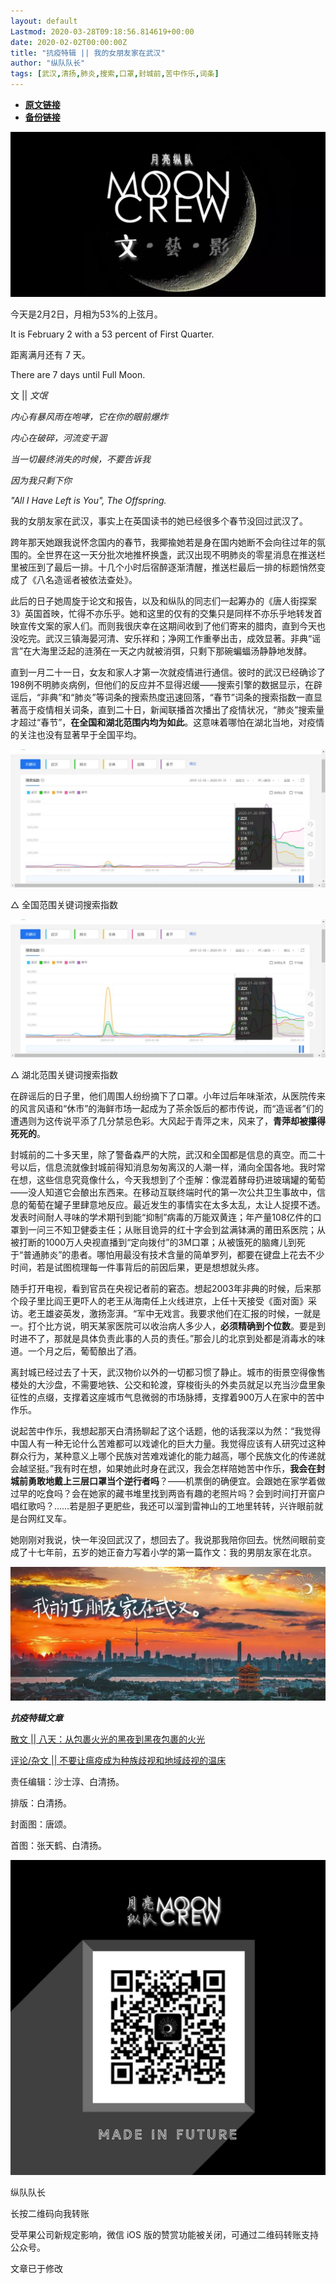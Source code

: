 ```yaml
---
layout: default
Lastmod: 2020-03-28T09:18:56.814619+00:00
date: 2020-02-02T00:00:00Z
title: "抗疫特辑 || 我的女朋友家在武汉"
author: "纵队队长"
tags: [武汉,清扬,肺炎,搜索,口罩,封城前,苦中作乐,词条]
---
```


* [**原文链接**](https://mp.weixin.qq.com/s/bWaS2wX4rz_LAYkmWePMaQ)
* [**备份链接**](http://archive.ph/gvy9x)


![](/images/post/b3f4b0ba5b7f819ddcb247ea6378f969.jpg)

今天是2月2日，月相为53%的上弦月。

It is February 2 with a 53 percent of First Quarter.

距离满月还有 7 天。

There are 7 days until Full Moon.

文 || _文氓_  

  

_内心有暴风雨在咆哮，它在你的眼前爆炸_

_内心在破碎，河流变干涸_  

_当一切最终消失的时候，不要告诉我_  

_因为我只剩下你_

_"All I Have Left is You", The Offspring._  

  

  

  

我的女朋友家在武汉，事实上在英国读书的她已经很多个春节没回过武汉了。

  

跨年那天她跟我说怀念国内的春节，我揶揄她若是身在国内她断不会向往过年的氛围的。全世界在这一天分批次地推杯换盏，武汉出现不明肺炎的零星消息在推送栏里被压到了最后一排。十几个小时后宿醉逐渐清醒，推送栏最后一排的标题悄然变成了《八名造谣者被依法查处》。

  

此后的日子她周旋于论文和报告，以及和纵队的同志们一起筹办的《唐人街探案3》英国首映，忙得不亦乐乎。她和这里的仅有的交集只是同样不亦乐乎地转发首映宣传文案的家人们。而则我很庆幸在这期间收到了他们寄来的腊肉，直到今天也没吃完。武汉三镇海晏河清、安乐祥和；净网工作重拳出击，成效显著。非典“谣言”在大海里泛起的涟漪在一天之内就被消弭，只剩下那碗蝙蝠汤静静地发酵。

  

直到一月二十一日，女友和家人才第一次就疫情进行通信。彼时的武汉已经确诊了198例不明肺炎病例，但他们的反应并不显得迟缓——搜索引擎的数据显示，在辟谣后，“非典”和“肺炎”等词条的搜索热度迅速回落，“春节”词条的搜索指数一直显著高于疫情相关词条，直到二十日，新闻联播首次播出了疫情状况，“肺炎”搜索量才超过“春节”，**在全国和湖北范围内均为如此**。这意味着哪怕在湖北当地，对疫情的关注也没有显著早于全国平均。

  

![](/images/post/43b38cdbaf8d87682be3667589b55c9a.jpg)

△ 全国范围关键词搜索指数

  

![](/images/post/9e5e7bc7bfa0eabfa02ef09d7ae60210.jpg)

△ 湖北范围关键词搜索指数

  

在辟谣后的日子里，他们周围人纷纷摘下了口罩。小年过后年味渐浓，从医院传来的风言风语和“休市”的海鲜市场一起成为了茶余饭后的都市传说，而“造谣者”们的遭遇则为这传说平添了几分禁忌色彩。大风起于青萍之末，风来了，**青萍却被攥得死死的**。  

  

封城前的二十多天里，除了警备森严的大院，武汉和全国都是信息的真空。而二十号以后，信息流就像封城前得知消息匆匆离汉的人潮一样，涌向全国各地。我时常在想，这些信息究竟像什么，今天我想到了个歪解：像混着酵母扔进玻璃罐的葡萄——没人知道它会酿出东西来。在移动互联终端时代的第一次公共卫生事故中，信息的葡萄在罐子里肆意地反应。最近发生的事情实在太多太乱，太让人捉摸不透。发表时间耐人寻味的学术期刊到能“抑制”病毒的万能双黄连；年产量108亿件的口罩到一问三不知卫健委主任；从账目诡异的红十字会到盆满钵满的莆田系医院；从被打断的1000万人央视直播到“定向拨付”的3M口罩；从被饿死的脑瘫儿到死于“普通肺炎”的患者。哪怕用最没有技术含量的简单罗列，都要在键盘上花去不少时间，若是试图梳理每一件事背后的前因后果，更是想想就头疼。

  

随手打开电视，看到官员在央视记者前的窘态。想起2003年非典的时候，后来那个段子里比阎王更吓人的老王从海南任上火线进京，上任十天接受《面对面》采访。老王雄姿英发，激扬澎湃。“军中无戏言。我要求他们在汇报的时候，一就是一。打个比方说，明天某家医院可以收治病人多少人，**必须精确到个位数**。要是到时进不了，那就是具体负责此事的人员的责任。”那会儿的北京到处都是消毒水的味道。一个月之后，葡萄酿出了酒。

  

离封城已经过去了十天，武汉物价以外的一切都习惯了静止。城市的街景空得像售楼处的大沙盘，不需要地铁、公交和轮渡，穿梭街头的外卖员就足以充当沙盘里象征性的点缀，支撑着这座城市气息微弱的市场脉搏，支撑着900万人在家中的苦中作乐。

  

说起苦中作乐，我想起那天白清扬聊起了这个话题，他的话我深以为然：“我觉得中国人有一种无论什么苦难都可以戏谑化的巨大力量。我觉得应该有人研究过这种群众行为，某种意义上哪个民族对苦难戏谑化的能力越高，哪个民族文化的传递就会越坚挺。”我有时在想，如果她此时身在武汉，我会怎样陪她苦中作乐，**我会在封城前勇敢地戴上三层口罩当个逆行者吗**？——机票倒的确便宜。会跟她在家学着做过早的吃食吗？会在她家的藏书堆里找到两沓有趣的老照片吗？会到时间打开窗户唱红歌吗？……若是胆子更肥些，我还可以溜到雷神山的工地里转转，兴许眼前就是台网红叉车。

  

她刚刚对我说，快一年没回武汉了，想回去了。我说那我陪你回去。恍然间眼前变成了十七年前，五岁的她正奋力写着小学的第一篇作文：我的男朋友家在北京。

  

  

![](/images/post/24a6454ae88286028ef09184f9943d60.jpg)

  

  

_**抗疫特辑文章**_

  

[散文 || 八天：](http://mp.weixin.qq.com/s?__biz=MzA4MTkwMzQ3MA==&mid=2654622520&idx=1&sn=fef45e53a32460041a9c9385699ea175&chksm=84431939b334902fe76884b53cbb84c19bc3d03fb60aca19e5c06402eae2763f1a58401dd6ae&scene=21#wechat_redirect)[从包裹火光的黑夜到黑夜包裹的火光](http://mp.weixin.qq.com/s?__biz=MzA4MTkwMzQ3MA==&mid=2654622520&idx=1&sn=fef45e53a32460041a9c9385699ea175&chksm=84431939b334902fe76884b53cbb84c19bc3d03fb60aca19e5c06402eae2763f1a58401dd6ae&scene=21#wechat_redirect)  

[评论/杂文 || 不要让瘟疫成为种族歧视和地域歧视的温床](http://mp.weixin.qq.com/s?__biz=MzA4MTkwMzQ3MA==&mid=2654622504&idx=1&sn=1ee9db758c89e8f6f81a51cd69f34b75&chksm=84431929b334903f115c0aa937d1af388d4f6140ed02176ee29f68b8a44d153ca2497c7db205&scene=21#wechat_redirect)  

  

  

  

责任编辑：沙士淳、白清扬。  

排版：白清扬。

封面图：唐颂。  

首图：张天鹤、白清扬。

  

![](/images/post/8fda7420a3067bfa7e301f840737b8c5.jpg)

纵队队长

长按二维码向我转账

受苹果公司新规定影响，微信 iOS 版的赞赏功能被关闭，可通过二维码转账支持公众号。

文章已于修改

